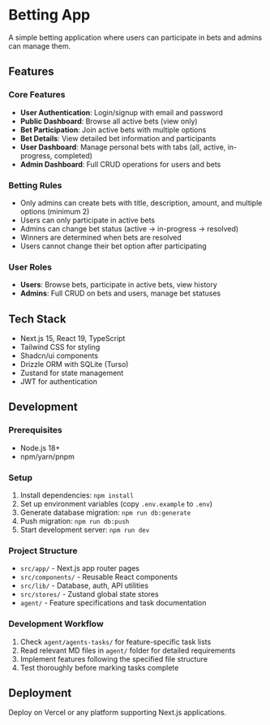 # Betting App

A simple betting application where users can participate in bets and admins can manage them.

## Features

### Core Features

- **User Authentication**: Login/signup with email and password
- **Public Dashboard**: Browse all active bets (view only)
- **Bet Participation**: Join active bets with multiple options
- **Bet Details**: View detailed bet information and participants
- **User Dashboard**: Manage personal bets with tabs (all, active, in-progress, completed)
- **Admin Dashboard**: Full CRUD operations for users and bets

### Betting Rules

- Only admins can create bets with title, description, amount, and multiple options (minimum 2)
- Users can only participate in active bets
- Admins can change bet status (active → in-progress → resolved)
- Winners are determined when bets are resolved
- Users cannot change their bet option after participating

### User Roles

- **Users**: Browse bets, participate in active bets, view history
- **Admins**: Full CRUD on bets and users, manage bet statuses

## Tech Stack

- Next.js 15, React 19, TypeScript
- Tailwind CSS for styling
- Shadcn/ui components
- Drizzle ORM with SQLite (Turso)
- Zustand for state management
- JWT for authentication

## Development

### Prerequisites

- Node.js 18+
- npm/yarn/pnpm

### Setup

1. Install dependencies: `npm install`
2. Set up environment variables (copy `.env.example` to `.env`)
3. Generate database migration: `npm run db:generate`
4. Push migration: `npm run db:push`
5. Start development server: `npm run dev`

### Project Structure

- `src/app/` - Next.js app router pages
- `src/components/` - Reusable React components
- `src/lib/` - Database, auth, API utilities
- `src/stores/` - Zustand global state stores
- `agent/` - Feature specifications and task documentation

### Development Workflow

1. Check `agent/agents-tasks/` for feature-specific task lists
2. Read relevant MD files in `agent/` folder for detailed requirements
3. Implement features following the specified file structure
4. Test thoroughly before marking tasks complete

## Deployment

Deploy on Vercel or any platform supporting Next.js applications.
